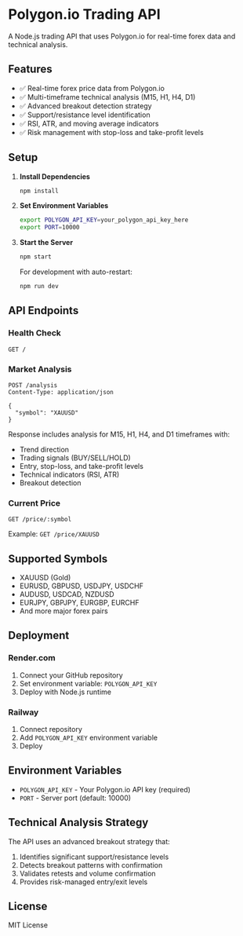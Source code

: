 
# Polygon.io Trading API

A Node.js trading API that uses Polygon.io for real-time forex data and technical analysis.

## Features

- ✅ Real-time forex price data from Polygon.io
- ✅ Multi-timeframe technical analysis (M15, H1, H4, D1)
- ✅ Advanced breakout detection strategy
- ✅ Support/resistance level identification
- ✅ RSI, ATR, and moving average indicators
- ✅ Risk management with stop-loss and take-profit levels

## Setup

1. **Install Dependencies**
   ```bash
   npm install
   ```

2. **Set Environment Variables**
   ```bash
   export POLYGON_API_KEY=your_polygon_api_key_here
   export PORT=10000
   ```

3. **Start the Server**
   ```bash
   npm start
   ```

   For development with auto-restart:
   ```bash
   npm run dev
   ```

## API Endpoints

### Health Check
```
GET /
```

### Market Analysis
```
POST /analysis
Content-Type: application/json

{
  "symbol": "XAUUSD"
}
```

Response includes analysis for M15, H1, H4, and D1 timeframes with:
- Trend direction
- Trading signals (BUY/SELL/HOLD)
- Entry, stop-loss, and take-profit levels
- Technical indicators (RSI, ATR)
- Breakout detection

### Current Price
```
GET /price/:symbol
```

Example: `GET /price/XAUUSD`

## Supported Symbols

- XAUUSD (Gold)
- EURUSD, GBPUSD, USDJPY, USDCHF
- AUDUSD, USDCAD, NZDUSD
- EURJPY, GBPJPY, EURGBP, EURCHF
- And more major forex pairs

## Deployment

### Render.com
1. Connect your GitHub repository
2. Set environment variable: `POLYGON_API_KEY`
3. Deploy with Node.js runtime

### Railway
1. Connect repository
2. Add `POLYGON_API_KEY` environment variable
3. Deploy

## Environment Variables

- `POLYGON_API_KEY` - Your Polygon.io API key (required)
- `PORT` - Server port (default: 10000)

## Technical Analysis Strategy

The API uses an advanced breakout strategy that:
1. Identifies significant support/resistance levels
2. Detects breakout patterns with confirmation
3. Validates retests and volume confirmation
4. Provides risk-managed entry/exit levels

## License

MIT License
